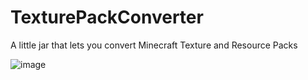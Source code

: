 # TexturePackConverter
A little jar that lets you convert Minecraft Texture and Resource Packs

![image](https://user-images.githubusercontent.com/25046819/221387116-077eb151-7f65-4d87-9d32-08519d459f2c.png)
